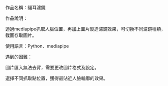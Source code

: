 作品名稱：貓耳濾鏡

作品說明：

透過mediapipe抓取人臉位置，再加上圖片製造濾鏡效果，可切換不同濾鏡種類，截圖存取圖片。

使用語言：Python、mediapipe

遇到的困難：

圖片匯入無法去背，需要更改圖片格式及設定。

選擇不同抓取點位置，獲得最貼近人臉輪廓的效果。
